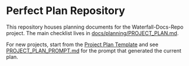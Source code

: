 # Perfect Plan Repository

This repository houses planning documents for the Waterfall-Docs-Repo project. The main checklist lives in [docs/planning/PROJECT_PLAN.md](docs/planning/PROJECT_PLAN.md).

For new projects, start from the [Project Plan Template](docs/planning/PROJECT_PLAN_TEMPLATE.md) and see [PROJECT_PLAN_PROMPT.md](docs/planning/PROJECT_PLAN_PROMPT.md) for the prompt that generated the current plan.
